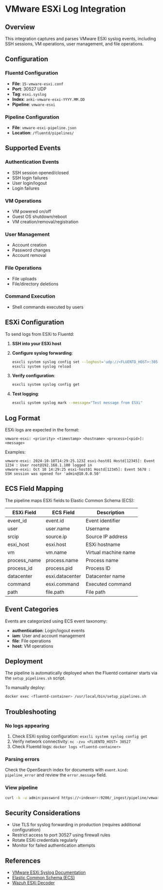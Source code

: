 # VMware ESXi Log Integration

## Overview
This integration captures and parses VMware ESXi syslog events, including SSH sessions, VM operations, user management, and file operations.

## Configuration

### Fluentd Configuration
- **File**: `15-vmware-esxi.conf`
- **Port**: 30527 UDP
- **Tag**: `esxi.syslog`
- **Index**: `anki-vmware-esxi-YYYY.MM.DD`
- **Pipeline**: `vmware-esxi`

### Pipeline Configuration
- **File**: `vmware-esxi-pipeline.json`
- **Location**: `/fluentd/pipelines/`

## Supported Events

### Authentication Events
- SSH session opened/closed
- SSH login failures
- User login/logout
- Login failures

### VM Operations
- VM powered on/off
- Guest OS shutdown/reboot
- VM creation/removal/registration

### User Management
- Account creation
- Password changes
- Account removal

### File Operations
- File uploads
- File/directory deletions

### Command Execution
- Shell commands executed by users

## ESXi Configuration

To send logs from ESXi to Fluentd:

1. **SSH into your ESXi host**

2. **Configure syslog forwarding**:
   ```bash
   esxcli system syslog config set --loghost='udp://<FLUENTD_HOST>:30527'
   esxcli system syslog reload
   ```

3. **Verify configuration**:
   ```bash
   esxcli system syslog config get
   ```

4. **Test logging**:
   ```bash
   esxcli system syslog mark --message="Test message from ESXi"
   ```

## Log Format

ESXi logs are expected in the format:
```
vmware-esxi: <priority> <timestamp> <hostname> <process>[<pid>]: <message>
```

Examples:
```
vmware-esxi: 2024-10-10T14:29:25.123Z esxi-host01 Hostd[12345]: Event 1234 : User root@192.168.1.100 logged in
vmware-esxi: Oct 10 14:29:25 esxi-host01 Hostd[12345]: Event 5678 : SSH session was opened for 'admin@10.0.0.50'
```

## ECS Field Mapping

The pipeline maps ESXi fields to Elastic Common Schema (ECS):

| ESXi Field | ECS Field | Description |
|------------|-----------|-------------|
| event_id | event.id | Event identifier |
| user | user.name | Username |
| srcip | source.ip | Source IP address |
| esxi_host | esxi.host | ESXi hostname |
| vm | vm.name | Virtual machine name |
| process_name | process.name | Process name |
| process_id | process.pid | Process ID |
| datacenter | esxi.datacenter | Datacenter name |
| command | esxi.command | Executed command |
| path | file.path | File path |

## Event Categories

Events are categorized using ECS event taxonomy:

- **authentication**: Login/logout events
- **iam**: User and account management
- **file**: File operations
- **host**: VM operations

## Deployment

The pipeline is automatically deployed when the Fluentd container starts via the `setup_pipelines.sh` script.

To manually deploy:
```bash
docker exec <fluentd-container> /usr/local/bin/setup_pipelines.sh
```

## Troubleshooting

### No logs appearing
1. Check ESXi syslog configuration: `esxcli system syslog config get`
2. Verify network connectivity: `nc -zvu <FLUENTD_HOST> 30527`
3. Check Fluentd logs: `docker logs <fluentd-container>`

### Parsing errors
Check the OpenSearch index for documents with `event.kind: pipeline_error` and review the `error.message` field.

### View pipeline
```bash
curl -k -u admin:password https://<indexer>:9200/_ingest/pipeline/vmware-esxi?pretty
```

## Security Considerations

- Use TLS for syslog forwarding in production (requires additional configuration)
- Restrict access to port 30527 using firewall rules
- Rotate ESXi credentials regularly
- Monitor for failed authentication attempts

## References

- [VMware ESXi Syslog Documentation](https://docs.vmware.com/en/VMware-vSphere/index.html)
- [Elastic Common Schema (ECS)](https://www.elastic.co/guide/en/ecs/current/index.html)
- [Wazuh ESXi Decoder](https://documentation.wazuh.com/current/user-manual/ruleset/decoders.html)
